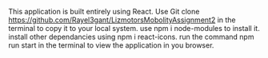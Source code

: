 This application is built entirely using React.
Use Git clone https://github.com/Rayel3gant/LizmotorsMobolityAssignment2 in the terminal to copy it to your local system.
use npm i node-modules to install it.
install other dependancies using npm i react-icons.
run the command npm run start in the terminal to view the application in you browser.

